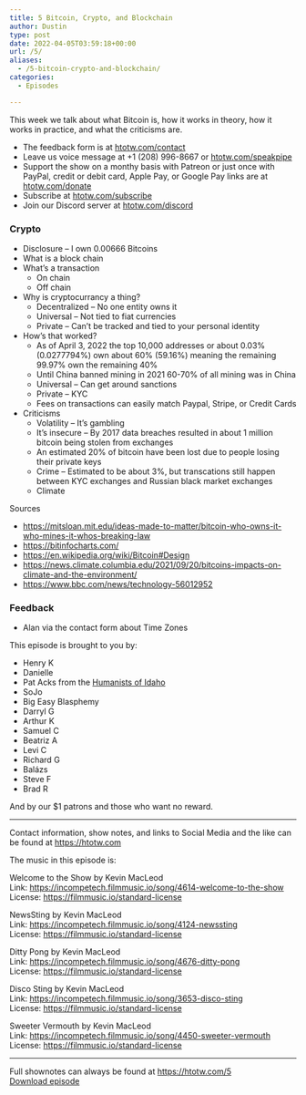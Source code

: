 ```yaml
---
title: 5 Bitcoin, Crypto, and Blockchain
author: Dustin
type: post
date: 2022-04-05T03:59:18+00:00
url: /5/
aliases:
  - /5-bitcoin-crypto-and-blockchain/
categories:
  - Episodes

---
```

<div id="buzzsprout-player-10552661"></div><script src="https://www.buzzsprout.com/1983601/10552661-5-bitcoin-crypto-and-blockchain.js?container_id=buzzsprout-player-10552661&player=small" type="text/javascript" charset="utf-8"></script>
  
This week we talk about what Bitcoin is, how it works in theory, how it works in practice, and what the criticisms are.

<!--more-->

 * The feedback form is at [htotw.com/contact][1]
 * Leave us voice message at +1 (208) 996-8667 or [htotw.com/speakpipe][2]
 * Support the show on a monthy basis with Patreon or just once with PayPal, credit or debit card, Apple Pay, or Google Pay links are at [htotw.com/donate][3]
 * Subscribe at [htotw.com/subscribe][4]
 * Join our Discord server at [htotw.com/discord][5]

### Crypto

  * Disclosure &#8211; I own 0.00666 Bitcoins
  * What is a block chain
  * What’s a transaction 
      * On chain
      * Off chain
  * Why is cryptocurrancy a thing? 
      * Decentralized &#8211; No one entity owns it
      * Universal &#8211; Not tied to fiat currencies
      * Private &#8211; Can’t be tracked and tied to your personal identity
  * How’s that worked? 
      * As of April 3, 2022 the top 10,000 addresses or about 0.03% (0.0277794%) own about 60% (59.16%) meaning the remaining 99.97% own the remaining 40%
      * Until China banned mining in 2021 60-70% of all mining was in China
      * Universal &#8211; Can get around sanctions
      * Private &#8211; KYC
      * Fees on transactions can easily match Paypal, Stripe, or Credit Cards
  * Criticisms 
      * Volatility &#8211; It’s gambling
      * It’s insecure &#8211; By 2017 data breaches resulted in about 1 million bitcoin being stolen from exchanges
      * An estimated 20% of bitcoin have been lost due to people losing their private keys
      * Crime &#8211; Estimated to be about 3%, but transcations still happen between KYC exchanges and Russian black market exchanges
      * Climate

Sources  
- https://mitsloan.mit.edu/ideas-made-to-matter/bitcoin-who-owns-it-who-mines-it-whos-breaking-law  
- https://bitinfocharts.com/  
- https://en.wikipedia.org/wiki/Bitcoin#Design  
- https://news.climate.columbia.edu/2021/09/20/bitcoins-impacts-on-climate-and-the-environment/  
- https://www.bbc.com/news/technology-56012952

### Feedback

  * Alan via the contact form about Time Zones

This episode is brought to you by:

  * Henry K
  * Danielle
  * Pat Acks from the [Humanists of Idaho][6]
  * SoJo
  * Big Easy Blasphemy
  * Darryl G
  * Arthur K
  * Samuel C
  * Beatriz A
  * Levi C
  * Richard G
  * Balázs
  * Steve F
  * Brad R

And by our $1 patrons and those who want no reward.

* * *

Contact information, show notes, and links to Social Media and the like can be found at <https://htotw.com>

The music in this episode is:

Welcome to the Show by Kevin MacLeod  
Link: https://incompetech.filmmusic.io/song/4614-welcome-to-the-show  
License: https://filmmusic.io/standard-license

NewsSting by Kevin MacLeod  
Link: https://incompetech.filmmusic.io/song/4124-newssting  
License: https://filmmusic.io/standard-license

Ditty Pong by Kevin MacLeod  
Link: https://incompetech.filmmusic.io/song/4676-ditty-pong  
License: https://filmmusic.io/standard-license

Disco Sting by Kevin MacLeod  
Link: https://incompetech.filmmusic.io/song/3653-disco-sting  
License: https://filmmusic.io/standard-license

Sweeter Vermouth by Kevin MacLeod  
Link: https://incompetech.filmmusic.io/song/4450-sweeter-vermouth  
License: https://filmmusic.io/standard-license

* * *

Full shownotes can always be found at <https://htotw.com/5>  
[Download episode][7]

 [1]: https://htotw.com/contact
 [2]: https://htotw.com/speakpike
 [3]: https://htotw.com/donate
 [4]: https://htotw.com/subscribe
 [5]: https://htotw.com/discord
 [6]: https://www.humanistsofidaho.org/
 [7]: https://www.buzzsprout.com/1983601/10552661-5-bitcoin-crypto-and-blockchain.mp3?download=true